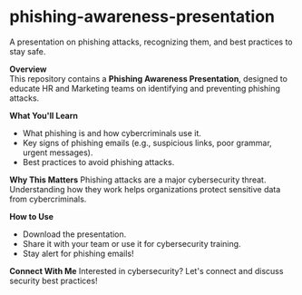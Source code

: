 # phishing-awareness-presentation
A presentation on phishing attacks, recognizing them, and best practices to stay safe.


**Overview**  
This repository contains a **Phishing Awareness Presentation**, designed to educate HR and Marketing teams on identifying and preventing phishing attacks.

 **What You'll Learn**
- What phishing is and how cybercriminals use it.
- Key signs of phishing emails (e.g., suspicious links, poor grammar, urgent messages).
- Best practices to avoid phishing attacks.

 **Why This Matters**
Phishing attacks are a major cybersecurity threat. Understanding how they work helps organizations protect sensitive data from cybercriminals.

 **How to Use**
- Download the presentation.
- Share it with your team or use it for cybersecurity training.
- Stay alert for phishing emails!

 **Connect With Me**
Interested in cybersecurity? Let's connect and discuss security best practices!
